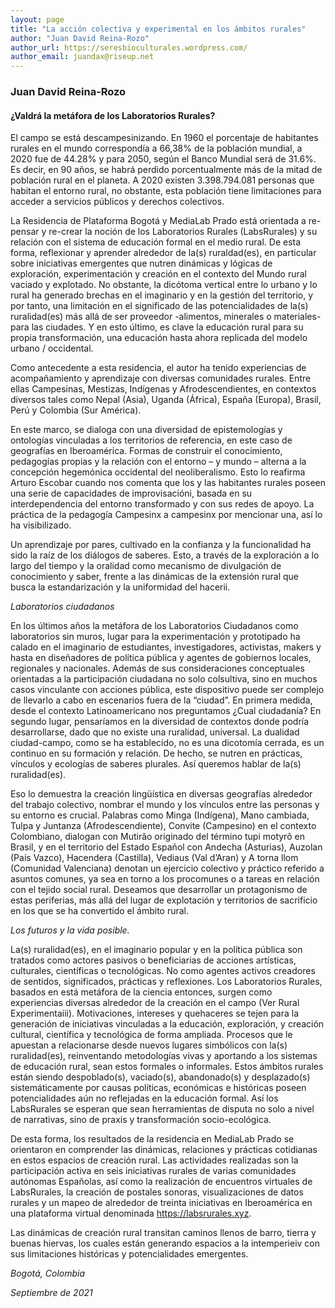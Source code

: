 ```yaml
---
layout: page
title: "La acción colectiva y experimental en los ámbitos rurales"
author: "Juan David Reina-Rozo"
author_url: https://seresbioculturales.wordpress.com/
author_email: juandax@riseup.net 
---
```


### Juan David Reina-Rozo

[<i class="fas fa-home"></i>](https://seresbioculturales.wordpress.com/) [<i class="far fa-envelope"></i>](mailto:juandax@riseup.net)

#### ¿Valdrá la metáfora de los Laboratorios Rurales?

El campo se está descampesinizando. En 1960 el porcentaje de habitantes rurales en el mundo correspondía a 66,38% de la población mundial, a 2020 fue de 44.28% y para 2050, según el Banco Mundial será de 31.6%. Es decir, en 90 años, se habrá perdido porcentualmente más de la mitad de población rural en el planeta. A 2020 existen 3.398.794.081 personas que habitan el entorno rural, no obstante, esta población tiene limitaciones para acceder a servicios públicos  y derechos colectivos. 

La Residencia de Plataforma Bogotá y MediaLab Prado está orientada a re-pensar y re-crear la noción de los Laboratorios Rurales (LabsRurales) y su relación con el sistema de educación formal en el medio rural. De esta forma, reflexionar y aprender alrededor de la(s) ruraldad(es), en particular sobre iniciativas emergentes que nutren dinámicas y lógicas de exploración, experimentación y creación en el contexto del Mundo rural vaciado y explotado. No obstante, la dicótoma vertical entre lo urbano y lo rural ha generado brechas en el imaginario y en la gestión del territorio, y por tanto, una limitación en el significado de las potencialidades de la(s) ruralidad(es) más allá de ser proveedor -alimentos, minerales o materiales- para las ciudades. Y en esto último, es clave la educación rural para su propia transformación, una educación hasta ahora replicada del modelo urbano / occidental. 

Como antecedente a esta residencia, el autor ha tenido experiencias de acompañamiento y aprendizaje con diversas comunidades rurales. Entre ellas Campesinas, Mestizas, Indígenas y Afrodescendientes, en contextos diversos tales como Nepal (Asia), Uganda (África), España (Europa), Brasil, Perú y Colombia (Sur América). 

En este marco, se dialoga con una diversidad de epistemologías y ontologías vinculadas a los territorios de referencia, en este caso de geografías en Iberoamérica. Formas de construir el conocimiento, pedagogías propias y la relación con el entorno – y mundo – alterna a la concepción hegemónica occidental del neoliberalismo. Esto lo reafirma Arturo Escobar cuando nos comenta que los y las habitantes rurales poseen una serie de capacidades de improvisacióni, basada en su interdependencia del entorno transformado y con sus redes de apoyo. La práctica de la pedagogía Campesinx a campesinx por mencionar una, así lo ha visibilizado. 

Un aprendizaje por pares, cultivado en la confianza y la funcionalidad ha sido la raíz de los diálogos de saberes. Esto, a través de la exploración  a lo largo del tiempo y la oralidad como mecanismo  de divulgación de conocimiento y saber, frente a las dinámicas de la extensión rural que busca la estandarización y la uniformidad del hacerii.  

_Laboratorios ciudadanos_

En los últimos años la metáfora de los Laboratorios Ciudadanos como laboratorios sin muros, lugar para la experimentación y prototipado ha calado en el imaginario de estudiantes, investigadores, activistas, makers y hasta en diseñadores de política pública y agentes de gobiernos locales, regionales y nacionales. Además de sus consideraciones conceptuales orientadas a la participación ciudadana no solo colsultiva, sino en muchos casos vinculante con acciones pública, este dispositivo puede ser complejo de llevarlo a cabo en escenarios fuera de la “ciudad”. En primera medida, desde el contexto Latinoamericano nos preguntamos ¿Cual ciudadanía? En segundo lugar, pensaríamos en la diversidad de contextos donde podría desarrollarse, dado que no existe una ruralidad, universal. La dualidad ciudad-campo, como se ha establecido, no es una dicotomía cerrada, es un continuo en su formación y relación. De hecho, se nutren en prácticas, vínculos y ecologías de saberes plurales. Así queremos hablar de la(s) ruralidad(es). 

Eso lo demuestra la creación lingüística en diversas geografías alrededor del trabajo colectivo, nombrar el mundo y los vínculos entre las personas y su entorno es crucial. Palabras como Minga (Indígena), Mano cambiada, Tulpa y Juntanza (Afrodescendiente), Convite (Campesino) en el contexto Colombiano, dialogan con Mutirão originado del término tupi motyrõ en Brasil, y en el territorio del Estado Español con Andecha (Asturias), Auzolan (País Vazco), Hacendera (Castilla), Vediaus (Val d’Aran) y A torna llom (Comunidad Valenciana) denotan un ejercicio colectivo y práctico referido a asuntos comunes, ya sea en torno a los procomunes o a tareas en relación con el tejido social rural. Deseamos que desarrollar un protagonismo de estas periferias, más allá del lugar de explotación y territorios de sacrificio en los que se ha convertido el ámbito rural.

_Los  futuros y la vida posible._

La(s) ruralidad(es), en el imaginario popular y en la política pública son tratados como actores pasivos o beneficiarias de acciones artísticas, culturales, científicas o tecnológicas. No como agentes activos creadores de sentidos, significados, prácticas y reflexiones. Los Laboratorios Rurales, basados en está metáfora de la ciencia entonces, surgen como experiencias diversas alrededor de la creación en el campo (Ver Rural Experimentaiii). Motivaciones, intereses y quehaceres se tejen para la generación de iniciativas vinculadas a la educación, exploración, y creación cultural, científica y tecnológica de forma ampliada. Procesos que le apuestan a relacionarse desde nuevos lugares simbólicos con la(s) ruralidad(es), reinventando metodologías vivas y aportando a los sistemas de educación rural, sean estos formales o informales. Estos ámbitos rurales están siendo despoblado(s), vaciado(s), abandonado(s) y desplazado(s) sistemáticamente por causas políticas, económicas e históricas poseen potencialidades aún no reflejadas en la educación formal. Así los LabsRurales se esperan que sean herramientas de disputa no solo a nivel de narrativas, sino de praxis y transformación socio-ecológica.

De esta forma, los resultados de la residencia en MediaLab Prado se orientaron en comprender las dinámicas, relaciones y prácticas cotidianas en estos espacios de creación rural. Las actividades realizadas son la participación activa en seis  iniciativas rurales de varias comunidades autónomas Españolas, así como la realización de encuentros virtuales de LabsRurales, la creación de postales sonoras, visualizaciones de datos rurales y un mapeo de alrededor de treinta iniciativas en Iberoamérica en una plataforma virtual denominada https://labsrurales.xyz.

Las dinámicas de creación rural transitan caminos llenos de barro, tierra y buenas hiervas, los cuales están generando espacios a la intemperieiv  con sus limitaciones históricas y potencialidades emergentes. 

_Bogotá, Colombia_

_Septiembre de 2021_

